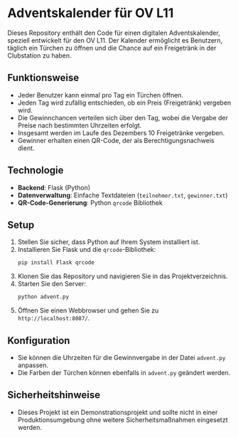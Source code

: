 # Adventskalender für OV L11

Dieses Repository enthält den Code für einen digitalen Adventskalender, speziell entwickelt für den OV L11. Der Kalender ermöglicht es Benutzern, täglich ein Türchen zu öffnen und die Chance auf ein Freigetränk in der Clubstation zu haben.

## Funktionsweise

- Jeder Benutzer kann einmal pro Tag ein Türchen öffnen.
- Jeden Tag wird zufällig entschieden, ob ein Preis (Freigetränk) vergeben wird.
- Die Gewinnchancen verteilen sich über den Tag, wobei die Vergabe der Preise nach bestimmten Uhrzeiten erfolgt.
- Insgesamt werden im Laufe des Dezembers 10 Freigetränke vergeben.
- Gewinner erhalten einen QR-Code, der als Berechtigungsnachweis dient.

## Technologie

- **Backend**: Flask (Python)
- **Datenverwaltung**: Einfache Textdateien (`teilnehmer.txt`, `gewinner.txt`)
- **QR-Code-Generierung**: Python `qrcode` Bibliothek

## Setup

1. Stellen Sie sicher, dass Python auf Ihrem System installiert ist.
2. Installieren Sie Flask und die `qrcode`-Bibliothek:
   ```bash
   pip install Flask qrcode
   ```
3. Klonen Sie das Repository und navigieren Sie in das Projektverzeichnis.
4. Starten Sie den Server:
   ```bash
   python advent.py
   ```
5. Öffnen Sie einen Webbrowser und gehen Sie zu `http://localhost:8087/`.

## Konfiguration

- Sie können die Uhrzeiten für die Gewinnvergabe in der Datei `advent.py` anpassen.
- Die Farben der Türchen können ebenfalls in `advent.py` geändert werden.

## Sicherheitshinweise

- Dieses Projekt ist ein Demonstrationsprojekt und sollte nicht in einer Produktionsumgebung ohne weitere Sicherheitsmaßnahmen eingesetzt werden.
